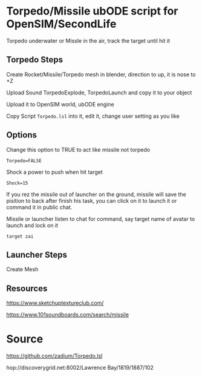 # Torpedo/Missile ubODE script for OpenSIM/SecondLife

Torpedo underwater or Missle in the air, track the target until hit it

## Torpedo Steps

Create Rocket/Missile/Torpedo mesh in blender, direction to up, it is nose to +Z

Upload Sound TorpedoExplode, TorpedoLaunch and copy it to your object

Upload it to OpenSIM world, ubODE engine

Copy Script `Torpedo.lsl` into it, edit it, change user setting as you like

## Options

Change this option to TRUE to act like missile not torpedo

    Torpedo=FALSE

Shock a power to push when hit target

    Shock=15

If you rez the missile out of launcher on the ground, missile will save the pisition to back after finish his task, you can click on it to launch it or command it in public chat.

Missile or launcher listen to chat for command, say target name of avatar to launch and lock on it

    target zai

## Launcher Steps

Create Mesh

## Resources

https://www.sketchuptextureclub.com/

https://www.101soundboards.com/search/missile


# Source

https://github.com/zadium/Torpedo.lsl

hop://discoverygrid.net:8002/Lawrence Bay/1819/1887/102